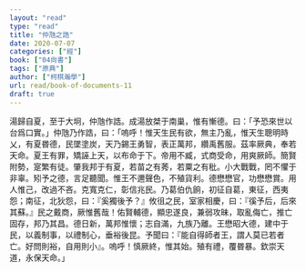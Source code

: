```yaml
---
layout: "read"
type: "read"
title: "仲虺之誥"
date: 2020-07-07
categories: ["經"]
book: ["04尙書"]
tags: ["原典"]
author: ["柯棋瀚學"]
url: read/book-of-documents-11
draft: true
---
```


湯歸自夏，至于大坰，仲虺作誥。成湯放桀于南巢，惟有慚德。曰：「予恐來世以台爲口實。」仲虺乃作誥，曰：「嗚呼！惟天生民有欲，無主乃亂，惟天生聰明時乂，有夏昬德，民墜塗炭，天乃錫王勇智，表正萬邦，纘禹舊服。茲率厥典，奉若天命。夏王有罪，矯誣上天，以布命于下。帝用不臧，式商受命，用爽厥師。簡賢附勢，寔繁有徒。肇我邦于有夏，若苗之有莠，若粟之有秕。小大戰戰，罔不懼于非辜。矧予之德，言足聽聞。惟王不邇聲色，不殖貨利。德懋懋官，功懋懋賞。用人惟己，改過不吝。克寬克仁，彰信兆民。乃葛伯仇餉，初征自葛，東征，西夷怨；南征，北狄怨，曰：『奚獨後予？』攸徂之民，室家相慶，曰：『徯予后，后來其蘇。』民之戴商，厥惟舊哉！佑賢輔德，顯忠遂良，兼弱攻昧，取亂侮亡，推亡固存，邦乃其昌。德日新，萬邦惟懷；志自滿，九族乃離。王懋昭大德，建中于民，以義制事，以禮制心，垂裕後昆。予聞曰：『能自得師者王，謂人莫已若者亡。好問則裕，自用則小』。嗚呼！慎厥終，惟其始。殖有禮，覆昬暴。欽崇天道，永保天命。」
